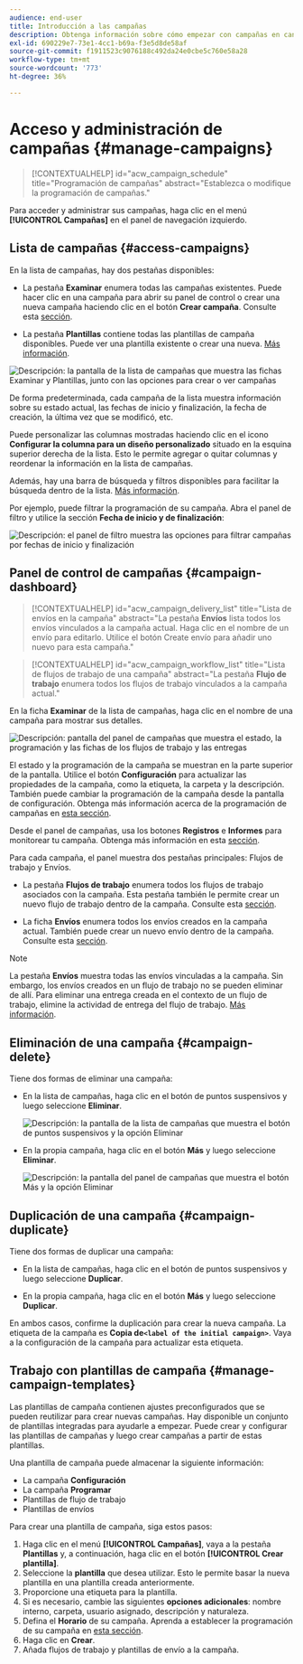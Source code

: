 ```yaml
---
audience: end-user
title: Introducción a las campañas
description: Obtenga información sobre cómo empezar con campañas en canales múltiples
exl-id: 690229e7-73e1-4cc1-b69a-f3e5d8de58af
source-git-commit: f1911523c9076188c492da24e0cbe5c760e58a28
workflow-type: tm+mt
source-wordcount: '773'
ht-degree: 36%

---
```


# Acceso y administración de campañas {#manage-campaigns}

>[!CONTEXTUALHELP]
>id="acw_campaign_schedule"
>title="Programación de campañas"
>abstract="Establezca o modifique la programación de campañas."

Para acceder y administrar sus campañas, haga clic en el menú **[!UICONTROL Campañas]** en el panel de navegación izquierdo.

## Lista de campañas {#access-campaigns}

En la lista de campañas, hay dos pestañas disponibles:

* La pestaña **Examinar** enumera todas las campañas existentes. Puede hacer clic en una campaña para abrir su panel de control o crear una nueva campaña haciendo clic en el botón **Crear campaña**. Consulte esta [sección](create-campaigns.md#create-campaigns).

* La pestaña **Plantillas** contiene todas las plantillas de campaña disponibles. Puede ver una plantilla existente o crear una nueva. [Más información](#manage-campaign-templates).

![Descripción: la pantalla de la lista de campañas que muestra las fichas Examinar y Plantillas, junto con las opciones para crear o ver campañas](assets/campaign-list.png)

De forma predeterminada, cada campaña de la lista muestra información sobre su estado actual, las fechas de inicio y finalización, la fecha de creación, la última vez que se modificó, etc.

Puede personalizar las columnas mostradas haciendo clic en el icono **Configurar la columna para un diseño personalizado** situado en la esquina superior derecha de la lista. Esto le permite agregar o quitar columnas y reordenar la información en la lista de campañas.

Además, hay una barra de búsqueda y filtros disponibles para facilitar la búsqueda dentro de la lista. [Más información](../get-started/user-interface.md#list-screens).

Por ejemplo, puede filtrar la programación de su campaña. Abra el panel de filtro y utilice la sección **Fecha de inicio y de finalización**:

![Descripción: el panel de filtro muestra las opciones para filtrar campañas por fechas de inicio y finalización](assets/campaign-filter-on-dates.png)

## Panel de control de campañas {#campaign-dashboard}

>[!CONTEXTUALHELP]
>id="acw_campaign_delivery_list"
>title="Lista de envíos en la campaña"
>abstract="La pestaña **Envíos** lista todos los envíos vinculados a la campaña actual. Haga clic en el nombre de un envío para editarlo. Utilice el botón Create envío para añadir uno nuevo para esta campaña."

>[!CONTEXTUALHELP]
>id="acw_campaign_workflow_list"
>title="Lista de flujos de trabajo de una campaña"
>abstract="La pestaña **Flujo de trabajo** enumera todos los flujos de trabajo vinculados a la campaña actual."

En la ficha **Examinar** de la lista de campañas, haga clic en el nombre de una campaña para mostrar sus detalles.

![Descripción: pantalla del panel de campañas que muestra el estado, la programación y las fichas de los flujos de trabajo y las entregas](assets/campaign-dashboard.png)

El estado y la programación de la campaña se muestran en la parte superior de la pantalla. Utilice el botón **Configuración** para actualizar las propiedades de la campaña, como la etiqueta, la carpeta y la descripción. También puede cambiar la programación de la campaña desde la pantalla de configuración. Obtenga más información acerca de la programación de campañas en [esta sección](create-campaigns.md#campaign-schedule).

Desde el panel de campañas, usa los botones **Registros** e **Informes** para monitorear tu campaña. Obtenga más información en esta [sección](create-campaigns.md#create-campaigns).

Para cada campaña, el panel muestra dos pestañas principales: Flujos de trabajo y Envíos.

* La pestaña **Flujos de trabajo** enumera todos los flujos de trabajo asociados con la campaña. Esta pestaña también le permite crear un nuevo flujo de trabajo dentro de la campaña. Consulte esta [sección](create-campaigns.md#create-campaigns).

* La ficha **Envíos** enumera todos los envíos creados en la campaña actual. También puede crear un nuevo envío dentro de la campaña. Consulte esta [sección](create-campaigns.md#create-campaigns).

>[!NOTE]
>
>La pestaña **Envíos** muestra todas las envíos vinculadas a la campaña. Sin embargo, los envíos creados en un flujo de trabajo no se pueden eliminar de allí. Para eliminar una entrega creada en el contexto de un flujo de trabajo, elimine la actividad de entrega del flujo de trabajo. [Más información](../msg/gs-messages.md#delivery-delete).

## Eliminación de una campaña {#campaign-delete}

Tiene dos formas de eliminar una campaña:

* En la lista de campañas, haga clic en el botón de puntos suspensivos y luego seleccione **Eliminar**.

  ![Descripción: la pantalla de la lista de campañas que muestra el botón de puntos suspensivos y la opción Eliminar](assets/delete-a-campaign-from-list.png)

* En la propia campaña, haga clic en el botón **Más** y luego seleccione **Eliminar**.

  ![Descripción: la pantalla del panel de campañas que muestra el botón Más y la opción Eliminar](assets/delete-a-campaign-from-dashboard.png)

## Duplicación de una campaña {#campaign-duplicate}

Tiene dos formas de duplicar una campaña:

* En la lista de campañas, haga clic en el botón de puntos suspensivos y luego seleccione **Duplicar**.

* En la propia campaña, haga clic en el botón **Más** y luego seleccione **Duplicar**.

En ambos casos, confirme la duplicación para crear la nueva campaña. La etiqueta de la campaña es **Copia de`<label of the initial campaign>`**. Vaya a la configuración de la campaña para actualizar esta etiqueta.

## Trabajo con plantillas de campaña {#manage-campaign-templates}

Las plantillas de campaña contienen ajustes preconfigurados que se pueden reutilizar para crear nuevas campañas. Hay disponible un conjunto de plantillas integradas para ayudarle a empezar. Puede crear y configurar las plantillas de campañas y luego crear campañas a partir de estas plantillas.

Una plantilla de campaña puede almacenar la siguiente información:

* La campaña **Configuración**
* La campaña **Programar**
* Plantillas de flujo de trabajo
* Plantillas de envíos

Para crear una plantilla de campaña, siga estos pasos:

1. Haga clic en el menú **[!UICONTROL Campañas]**, vaya a la pestaña **Plantillas** y, a continuación, haga clic en el botón **[!UICONTROL Crear plantilla]**.
1. Seleccione la **plantilla** que desea utilizar. Esto le permite basar la nueva plantilla en una plantilla creada anteriormente.
1. Proporcione una etiqueta para la plantilla.
1. Si es necesario, cambie las siguientes **opciones adicionales**: nombre interno, carpeta, usuario asignado, descripción y naturaleza.
1. Defina el **Horario** de su campaña. Aprenda a establecer la programación de su campaña en [esta sección](create-campaigns.md#campaign-schedule).
1. Haga clic en **Crear**.
1. Añada flujos de trabajo y plantillas de envío a la campaña.